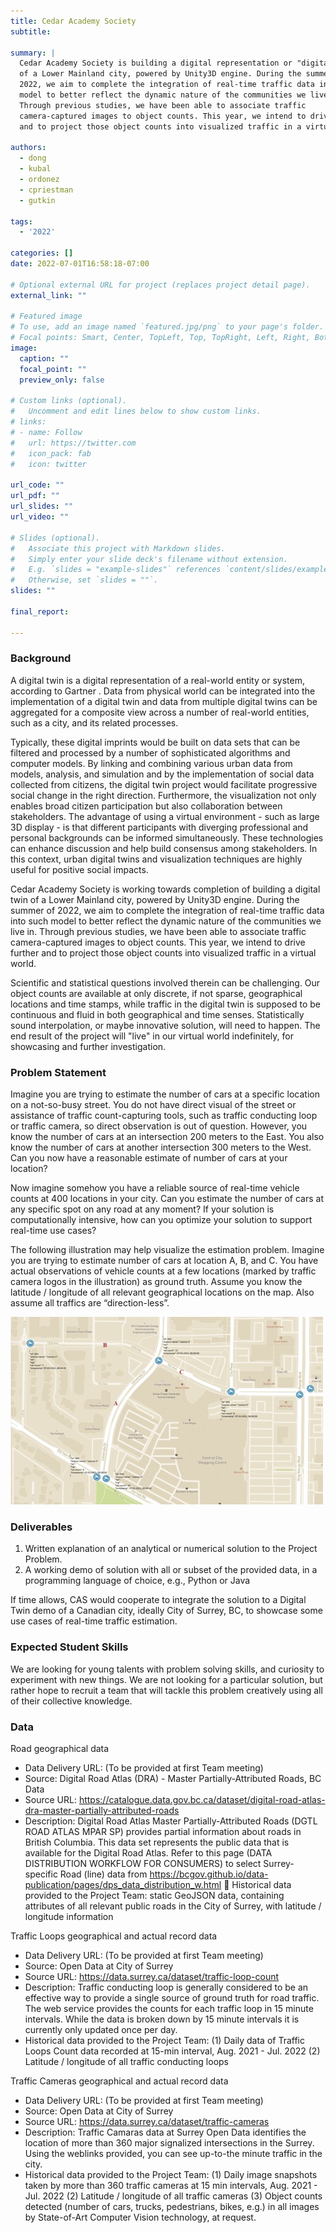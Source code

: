 ```yaml
---
title: Cedar Academy Society
subtitle:

summary: |
  Cedar Academy Society is building a digital representation or "digital twin"
  of a Lower Mainland city, powered by Unity3D engine. During the summer of
  2022, we aim to complete the integration of real-time traffic data into such
  model to better reflect the dynamic nature of the communities we live in.
  Through previous studies, we have been able to associate traffic
  camera-captured images to object counts. This year, we intend to drive further
  and to project those object counts into visualized traffic in a virtual world.

authors:
  - dong
  - kubal
  - ordonez
  - cpriestman
  - gutkin

tags:
  - '2022'

categories: []
date: 2022-07-01T16:58:18-07:00

# Optional external URL for project (replaces project detail page).
external_link: ""

# Featured image
# To use, add an image named `featured.jpg/png` to your page's folder.
# Focal points: Smart, Center, TopLeft, Top, TopRight, Left, Right, BottomLeft, Bottom, BottomRight.
image:
  caption: ""
  focal_point: ""
  preview_only: false

# Custom links (optional).
#   Uncomment and edit lines below to show custom links.
# links:
# - name: Follow
#   url: https://twitter.com
#   icon_pack: fab
#   icon: twitter

url_code: ""
url_pdf: ""
url_slides: ""
url_video: ""

# Slides (optional).
#   Associate this project with Markdown slides.
#   Simply enter your slide deck's filename without extension.
#   E.g. `slides = "example-slides"` references `content/slides/example-slides.md`.
#   Otherwise, set `slides = ""`.
slides: ""

final_report:

---
```

### Background 
A digital twin is a digital representation of a real-world entity or system,
according to Gartner . Data from physical world can be integrated into the
implementation of a digital twin and data from multiple digital twins can be
aggregated for a composite view across a number of real-world entities, such as
a city, and its related processes.

Typically, these digital imprints would be built on data sets that can be
filtered and processed by a number of sophisticated algorithms and computer
models. By linking and combining various urban data from models, analysis, and
simulation and by the implementation of social data collected from citizens,
the digital twin project would facilitate progressive social change in the
right direction. Furthermore, the visualization not only enables broad citizen
participation but also collaboration between stakeholders. The advantage of
using a virtual environment - such as large 3D display - is that different
participants with diverging professional and personal backgrounds can be
informed simultaneously. These technologies can enhance discussion and help
build consensus among stakeholders. In this context, urban digital twins and
visualization techniques are highly useful for positive social impacts. 

Cedar Academy Society is working towards completion of building a digital twin
of a Lower Mainland city, powered by Unity3D engine. During the summer of 2022,
we aim to complete the integration of real-time traffic data into such model to
better reflect the dynamic nature of the communities we live in. Through
previous studies, we have been able to associate traffic camera-captured images
to object counts. This year, we intend to drive further and to project those
object counts into visualized traffic in a virtual world.

Scientific and statistical questions involved therein can be challenging. Our
object counts are available at only discrete, if not sparse, geographical
locations and time stamps, while traffic in the digital twin is supposed to be
continuous and fluid in both geographical and time senses. Statistically sound
interpolation, or maybe innovative solution, will need to happen. The end
result of the project will "live" in our virtual world indefinitely, for
showcasing and further investigation.

### Problem Statement

Imagine you are trying to estimate the number of cars at a specific location on
a not-so-busy street. You do not have direct visual of the street or assistance
of traffic count-capturing tools, such as traffic conducting loop or traffic
camera, so direct observation is out of question. However, you know the number
of cars at an intersection 200 meters to the East. You also know the number of
cars at another intersection 300 meters to the West. Can you now have a
reasonable estimate of number of cars at your location? 

Now imagine somehow you have a reliable source of real-time vehicle counts at
400 locations in your city. Can you estimate the number of cars at any specific
spot on any road at any moment? If your solution is computationally intensive,
how can you optimize your solution to support real-time use cases? 

The following illustration may help visualize the estimation problem. Imagine
you are trying to estimate number of cars at location A, B, and C. You have
actual observations of vehicle counts at a few locations (marked by traffic
camera logos in the illustration) as ground truth. Assume you know the latitude
/ longitude of all relevant geographical locations on the map. Also assume all
traffics are “direction-less”. 

![](featured.png) 


### Deliverables
1. Written explanation of an analytical or numerical solution to the Project
Problem. 
1. A working demo of solution with all or subset of the provided data, in a
programming language of choice, e.g., Python or Java 

If time allows, CAS would cooperate to integrate the solution to a Digital Twin
demo of a Canadian city, ideally City of Surrey, BC, to showcase some use cases
of real-time traffic estimation.

### Expected Student Skills
We are looking for young talents with problem solving skills, and curiosity to
experiment with new things. We are not looking for a particular solution, but
rather hope to recruit a team that will tackle this problem creatively using
all of their collective knowledge. 

### Data

Road geographical data
  * Data Delivery URL: (To be provided at first Team meeting)
  * Source: Digital Road Atlas (DRA) - Master Partially-Attributed Roads, BC Data
  * Source URL: https://catalogue.data.gov.bc.ca/dataset/digital-road-atlas-dra-master-partially-attributed-roads
  * Description: Digital Road Atlas Master Partially-Attributed Roads (DGTL ROAD ATLAS MPAR SP) provides partial information about roads in British Columbia. This data set represents the public data that is available for the Digital Road Atlas. Refer to this page (DATA DISTRIBUTION WORKFLOW FOR CONSUMERS) to select Surrey-specific Road (line) data from https://bcgov.github.io/data-publication/pages/dps_data_distribution_w.html
	Historical data provided to the Project Team: static GeoJSON data, containing attributes of all relevant public roads in the City of Surrey, with latitude / longitude information


Traffic Loops geographical and actual record data
  * Data Delivery URL: (To be provided at first Team meeting)
  * Source: Open Data at City of Surrey
  * Source URL: https://data.surrey.ca/dataset/traffic-loop-count
  * Description: Traffic conducting loop is generally considered to be an
effective way to provide a single source of ground truth for road traffic. The
web service provides the counts for each traffic loop in 15 minute intervals.
While the data is broken down by 15 minute intervals it is currently only
updated once per day. 
  * Historical data provided to the Project Team: (1) Daily data of Traffic
Loops Count data recorded at 15-min interval, Aug. 2021 - Jul. 2022 (2)
Latitude / longitude of all traffic conducting loops 

Traffic Cameras geographical and actual record data
  * Data Delivery URL: (To be provided at first Team meeting)
  * Source: Open Data at City of Surrey
  * Source URL: https://data.surrey.ca/dataset/traffic-cameras
  * Description: Traffic Camaras data at Surrey Open Data identifies the location of more than 360 major signalized intersections in the Surrey. Using the weblinks provided, you can see up-to-the minute traffic in the city.
  * Historical data provided to the Project Team: (1) Daily image snapshots taken by more than 360 traffic cameras at 15 min intervals, Aug. 2021 - Jul. 2022 (2) Latitude / longitude of all traffic cameras (3) Object counts detected (number of cars, trucks, pedestrians, bikes, e.g.) in all images by State-of-Art Computer Vision technology, at request.  
